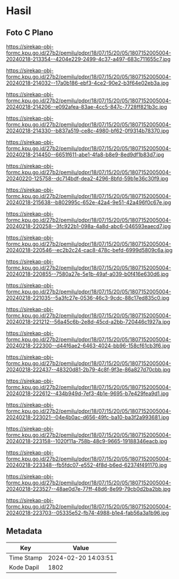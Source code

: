 # Hasil

## Foto C Plano

https://sirekap-obj-formc.kpu.go.id/27b2/pemilu/pdpr/18/07/15/20/05/1807152005004-20240218-213354--4204e229-2499-4c37-a497-683c711655c7.jpg

https://sirekap-obj-formc.kpu.go.id/27b2/pemilu/pdpr/18/07/15/20/05/1807152005004-20240218-214032--17a0b186-ebf3-4ce2-90e2-b3f64e02eb3a.jpg

https://sirekap-obj-formc.kpu.go.id/27b2/pemilu/pdpr/18/07/15/20/05/1807152005004-20240218-214206--e092afea-83ae-4cc5-847c-7728ff821b3c.jpg

https://sirekap-obj-formc.kpu.go.id/27b2/pemilu/pdpr/18/07/15/20/05/1807152005004-20240218-214330--b837a519-ce8c-4980-bf62-0f9314b78370.jpg

https://sirekap-obj-formc.kpu.go.id/27b2/pemilu/pdpr/18/07/15/20/05/1807152005004-20240218-214450--6651f611-abe1-4fa8-b8e9-8ed9df1b83d7.jpg

https://sirekap-obj-formc.kpu.go.id/27b2/pemilu/pdpr/18/07/15/20/05/1807152005004-20240220-125758--dc714bdf-dea2-4296-8bfd-59b1e36c30f9.jpg

https://sirekap-obj-formc.kpu.go.id/27b2/pemilu/pdpr/18/07/15/20/05/1807152005004-20240218-215638--b802995c-652e-42a4-9e51-42a496f0c67e.jpg

https://sirekap-obj-formc.kpu.go.id/27b2/pemilu/pdpr/18/07/15/20/05/1807152005004-20240218-220258--3fc922b1-098a-4a8d-abc6-046593eaecd7.jpg

https://sirekap-obj-formc.kpu.go.id/27b2/pemilu/pdpr/18/07/15/20/05/1807152005004-20240218-220546--ec2b2c24-cac8-478c-befd-6999d5809c6a.jpg

https://sirekap-obj-formc.kpu.go.id/27b2/pemilu/pdpr/18/07/15/20/05/1807152005004-20240218-220855--7580a27e-5e1b-49af-a039-b0f416e630d6.jpg

https://sirekap-obj-formc.kpu.go.id/27b2/pemilu/pdpr/18/07/15/20/05/1807152005004-20240218-221035--5a3fc27e-0536-46c3-9cdc-88c17ed835c0.jpg

https://sirekap-obj-formc.kpu.go.id/27b2/pemilu/pdpr/18/07/15/20/05/1807152005004-20240218-221212--56a45c6b-2e8d-45cd-a2bb-720446c1927a.jpg

https://sirekap-obj-formc.kpu.go.id/27b2/pemilu/pdpr/18/07/15/20/05/1807152005004-20240218-222300--d44f6ae2-6463-4024-bb96-158cf61cb3f6.jpg

https://sirekap-obj-formc.kpu.go.id/27b2/pemilu/pdpr/18/07/15/20/05/1807152005004-20240218-222437--48320d81-2b79-4c8f-9f3e-86a827d70cbb.jpg

https://sirekap-obj-formc.kpu.go.id/27b2/pemilu/pdpr/18/07/15/20/05/1807152005004-20240218-222612--434b949d-7ef3-4b1e-9695-b7e429fea9d1.jpg

https://sirekap-obj-formc.kpu.go.id/27b2/pemilu/pdpr/18/07/15/20/05/1807152005004-20240218-223021--04e4b0ac-d656-49fc-ba10-ba3f2a993681.jpg

https://sirekap-obj-formc.kpu.go.id/27b2/pemilu/pdpr/18/07/15/20/05/1807152005004-20240218-223158--1020f11a-758b-48c9-9665-19188346eacb.jpg

https://sirekap-obj-formc.kpu.go.id/27b2/pemilu/pdpr/18/07/15/20/05/1807152005004-20240218-223348--fb5fdc07-e552-4f8d-b6ed-62374f491170.jpg

https://sirekap-obj-formc.kpu.go.id/27b2/pemilu/pdpr/18/07/15/20/05/1807152005004-20240218-223527--48ae0d7e-77ff-48d6-8e99-79cb0d2ba2bb.jpg

https://sirekap-obj-formc.kpu.go.id/27b2/pemilu/pdpr/18/07/15/20/05/1807152005004-20240218-223703--05335e52-fb74-4988-b1e4-fab56a3a1b96.jpg


## Metadata

| Key        | Value               |
| ---------- | ------------------- |
| Time Stamp | 2024-02-20 14:03:51 |
| Kode Dapil | 1802                |



